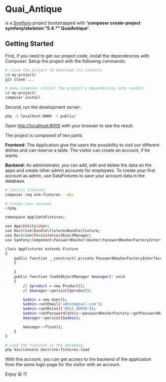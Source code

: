 # Quai_Antique

is a [Symfony](https://symfony.com/doc/current/index.html) project bootstrapped with **'composer create-project symfony/skeleton:"5.4.*" QuaiAntique'**.


## Getting Started
First, if you need to get our project code, install the dependencies with Composer. 
Setup the project with the following commands:

```bash
# clone the project to download its contents
cd my-project/
git clone ...

# make Composer install the project´s dependencies into vendor/
cd my-project/
composer install

```

Second, run the development server:
```bash
php -S localhost:8000 -t public/
```

Open [http://localhost:8000](http://localhost:8000) with your browser to see the result.

The project is composed of two parts:

**Frontend:** 
The Application give the users the possibility to visit our different dishes and can reserve a table. The visitor can create an account, if he wants.

**Backend:**
As administrator, you can add, edit and delete the data on the apps and create other admin accounts for employees. 
To create your first account as admin, use DataFixtures to save your account data in the database. 

```bash
# install Fixtures 
composer req orm-fixtures --dev
```
```bash
# Create your account
<?php

namespace App\DataFixtures;

use App\Entity\User;
use Doctrine\Bundle\FixturesBundle\Fixture;
use Doctrine\Persistence\ObjectManager;
use Symfony\Component\PasswordHasher\Hasher\PasswordHasherFactoryInterface;

class AppFixtures extends Fixture
{
    public function __construct( private PasswordHasherFactoryInterface $passwordHasherFactory)
    {
        
    }
    public function load(ObjectManager $manager): void
    {
        // $product = new Product();
        // $manager->persist($product);

        $admin = new User();
        $admin->setEmail('admin@gmail.com');
        $admin->setRoles(['ROLE_ADMIN']);
        $admin->setPassword($this->passwordHasherFactory->getPasswordHasher(User::class)->hash('LTdyRrn8r&@u4345'));
        $manager->persist($admin);

        $manager->flush();
    }
}
```
```bash
# Load the fixtures in the database:
php bin/console doctrine:fixtures:load 
```
With this account, you can get access to the backend of the application from the same login page for the visitor with an account. 

Enjoy :smiley: !!!
